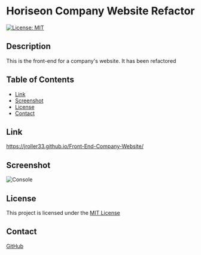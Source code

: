   # Horiseon Company Website Refactor
  [![License: MIT](https://img.shields.io/badge/License-MIT-blue.svg)](https://opensource.org/licenses/MIT)
  ## Description
  
  This is the front-end for a company's website. It has been refactored 
  ## Table of Contents
  - [Link](#link)
  - [Screenshot](#screenshot)
  - [License](#license)
  - [Contact](#contact)
  
  ## Link

  https://jroller33.github.io/Front-End-Company-Website/

  ## Screenshot

  ![Console](./main/screenshotConsole.png)

  ## License
  This project is licensed under the [MIT License](https://www.mit.edu/~amini/LICENSE.md)

  ## Contact
  [GitHub](https://github.com/jroller33)